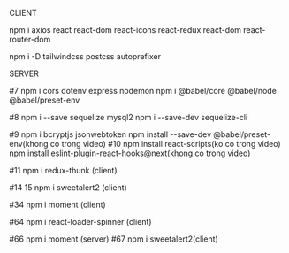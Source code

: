 CLIENT

npm i axios react react-dom react-icons react-redux react-dom react-router-dom

npm i -D tailwindcss postcss autoprefixer

SERVER

#7
npm i cors dotenv express nodemon
npm i @babel/core @babel/node @babel/preset-env

#8
npm i --save sequelize mysql2
npm i --save-dev sequelize-cli

#9 
npm i bcryptjs jsonwebtoken
npm install --save-dev @babel/preset-env(khong co trong video)
#10
npm install react-scripts(ko co trong video)
npm install eslint-plugin-react-hooks@next(khong co trong video)

#11
npm i redux-thunk (client)

#14 15
npm i sweetalert2 (client)

#34 
npm i moment (client)

#64
npm i react-loader-spinner (client)

#66
 npm i moment (server)
 #67
 npm i sweetalert2(client)